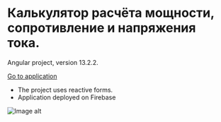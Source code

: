 # Калькулятор расчёта мощности, сопротивление и напряжения тока.

Angular project, version 13.2.2.

<a href="https://current-calculator.web.app">Go to application</a>

- The project uses reactive forms.
- Application deployed on Firebase

![Image alt](https://github.com/red51143/current-calculation/raw/master/img.jpg)
